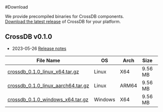 #Download

We provide precompiled binaries for CrossDB components.  
[Download the latest release](https://github.com/crossdb-org/CrossDB/releases) of CrossDB for your platform.

## CrossDB v0.1.0

* 2023-05-26 [Release notes](CHANGELOG.md#0.1.0)

| File Name | OS | Arch | Size | MD5 Checksum |
| --------- | -------- | ---- | ---- | ------------ |
| [crossdb_0.1.0_linux_x64.tar.gz](https://github.com/crossdb-org/CrossDB/releases/download/v0.1.0/crossdb_0.1.0_linux_x64.tar.gz) | Linux | X64     | 9.56 MB | 9223939d1de3e421c5a35cd9d7d3a1ce |
| [crossdb_0.1.0_linux_aarch64.tar.gz](https://github.com/crossdb-org/CrossDB/releases/download/v0.1.0/crossdb_0.1.0_linux_arm64.tar.gz) | Linux | ARM64     | 9.56 MB | 9223939d1de3e421c5a35cd9d7d3a1ce |
| [crossdb_0.1.0_windows_x64.tar.gz](https://github.com/crossdb-org/CrossDB/releases/download/v0.1.0/crossdb_0.1.0_windows_x64.tar.gz) | Windows | X64     | 9.56 MB | 9223939d1de3e421c5a35cd9d7d3a1ce |
